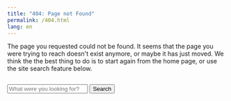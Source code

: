 ```yaml
---
title: "404: Page not Found"
permalink: /404.html
lang: en
---
```

The page you requested could not be found. It seems that the page you were
trying to reach doesn't exist anymore, or maybe it has just moved. We think the
the best thing to do is to start again from the home page, or use the site
search feature below.

<div class="row" style="margin-top: 2em; margin-bottom: 2em;">
	<div class="col-sm-6 col-sm-offset-3">
		<form class="form-search" role="search" action="/en/search/">
			<div class="input-group input-group-lg">
			<input type="text" class="form-control" placeholder="What were you looking for?" name="q">
				<span class="input-group-btn">
					<button class="btn btn-primary" type="submit">Search</button>
				</span>
			</div>
		</form>
	</div>
</div>
